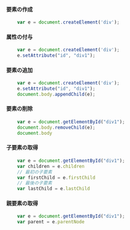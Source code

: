 #### 要素の作成
```javascript
	var e = document.createElement('div');
```

#### 属性の付与
```javascript
	var e = document.createElement('div');
	e.setAttribute("id", "div1");
```

#### 要素の追加
```javascript
	var e = document.createElement('div');
	e.setAttribute("id", "div1");
	document.body.appendChild(e);
```

#### 要素の削除
```javascript
	var e = document.getElementById("div1");
	document.body.removeChild(e);
	document.body
```

#### 子要素の取得
```javascript
	var e = document.getElementById("div1");
	var children = e.children
	// 最初の子要素
	var firstChild = e.firstChild
	// 最後の子要素
	var lastChild = e.lastChild
```

#### 親要素の取得
```javascript
	var e = document.getElementById("div1");
	var parent = e.parentNode
```
